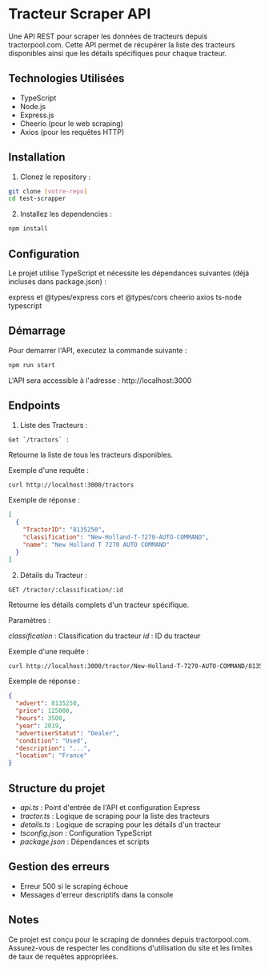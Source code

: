 # Tracteur Scraper API

Une API REST pour scraper les données de tracteurs depuis tractorpool.com. Cette API permet de récupérer la liste des tracteurs disponibles ainsi que les détails spécifiques pour chaque tracteur.

## Technologies Utilisées

- TypeScript
- Node.js
- Express.js
- Cheerio (pour le web scraping)
- Axios (pour les requêtes HTTP)

## Installation

1. Clonez le repository :
```bash
git clone [votre-repo]
cd test-scrapper
```

2. Installez les dependencies :
```bash
npm install
```

## Configuration
Le projet utilise TypeScript et nécessite les dépendances suivantes (déjà incluses dans package.json) :

express et @types/express
cors et @types/cors
cheerio
axios
ts-node
typescript

## Démarrage

Pour demarrer l'API, executez la commande suivante :
```bash
npm run start
```

L'API sera accessible à l'adresse : http://localhost:3000

## Endpoints

1. Liste des Tracteurs :

```
Get `/tractors` :
```

Retourne la liste de tous les tracteurs disponibles.

Exemple d'une requête :
```bash
curl http://localhost:3000/tractors
```

Exemple de réponse :

```json
[
  {
    "TractorID": "8135250",
    "classification": "New-Holland-T-7270-AUTO-COMMAND",
    "name": "New Holland T 7270 AUTO COMMAND"
  }
]
```

2. Détails du Tracteur :

```
GET /tractor/:classification/:id
```

Retourne les détails complets d'un tracteur spécifique.

Paramètres :

*classification* : Classification du tracteur
*id* : ID du tracteur

Exemple d'une requête :
```bash
curl http://localhost:3000/tractor/New-Holland-T-7270-AUTO-COMMAND/8135250
```

Exemple de réponse :

```json
{
  "advert": 8135250,
  "price": 125000,
  "hours": 3500,
  "year": 2019,
  "advertiserStatut": "Dealer",
  "condition": "Used",
  "description": "...",
  "location": "France"
}
```

## Structure du projet

- *api.ts* : Point d'entrée de l'API et configuration Express
- *tractor.ts* : Logique de scraping pour la liste des tracteurs
- *details.ts* : Logique de scraping pour les détails d'un tracteur
- *tsconfig.json* : Configuration TypeScript
- *package.json* : Dépendances et scripts

## Gestion des erreurs 

- Erreur 500 si le scraping échoue
- Messages d'erreur descriptifs dans la console

## Notes
Ce projet est conçu pour le scraping de données depuis tractorpool.com. Assurez-vous de respecter les conditions d'utilisation du site et les limites de taux de requêtes appropriées.